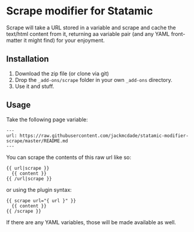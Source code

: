 # Scrape modifier for Statamic

Scrape will take a URL stored in a variable and scrape and cache the text/html content from it, returning aa variable pair (and any YAML front-matter it might find) for your enjoyment.

## Installation

1. Download the zip file (or clone via git)
2. Drop the `_add-ons/scrape` folder in your own `_add-ons` directory.
3. Use it and stuff.

## Usage

Take the following page variable:

```
---
url: https://raw.githubusercontent.com/jackmcdade/statamic-modifier-scrape/master/README.md
---
```

You can scrape the contents of this raw url like so:

```
{{ url|scrape }}
  {{ content }}
{{ /url|scrape }}
```

or using the plugin syntax:

```
{{ scrape url="{ url }" }}
  {{ content }}
{{ /scrape }}
```

If there are any YAML variables, those will be made available as well.
